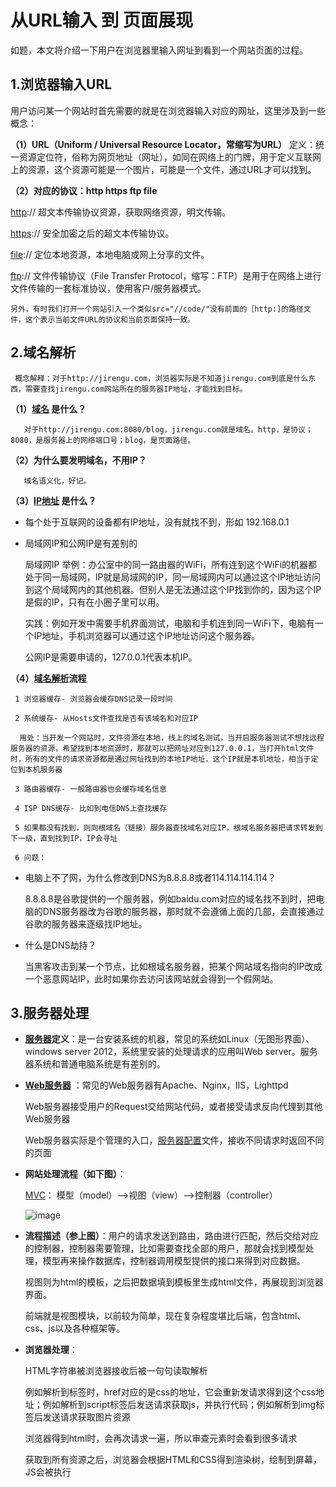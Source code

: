 从URL输入 到 页面展现
====================
如题，本文将介绍一下用户在浏览器里输入网址到看到一个网站页面的过程。

1.浏览器输入URL
--------------
用户访问某一个网站时首先需要的就是在浏览器输入对应的网址，这里涉及到一些概念：

**（1）URL（Uniform / Universal Resource Locator，常缩写为URL）**
定义：统一资源定位符，俗称为网页地址（网址），如同在网络上的门牌，用于定义互联网上的资源，这个资源可能是一个图片，可能是一个文件，通过URL才可以找到。

**（2）对应的协议：http https ftp file**

   [http](http://baike.baidu.com/link?url=mTmnU5VZTmrr0rC5av2M0ISq8CToV2oKTCFNwUNwRy3WGx0bpoZOU16iW6eQq7WYgjPRtXeqmOGjp-GrNEE8g_,"饥人谷_海瀚的博客")://  超文本传输协议资源，获取网络资源，明文传输。

   [https](http://baike.baidu.com/item/https)://  安全加密之后的超文本传输协议。

   [file](http://baike.baidu.com/item/File)://  定位本地资源，本地电脑或网上分享的文件。

   [ftp](http://baike.baidu.com/item/ftp/13839)://  文件传输协议（File Transfer Protocol，缩写：FTP）是用于在网络上进行文件传输的一套标准协议，使用客户/服务器模式。

    另外，有时我们打开一个网站引入一个类似src="//code/"没有前面的［http:]的路径文件，这个表示当前文件URL的协议和当前页面保持一致。
 
2.域名解析
----------

     概念解释：对于http://jirengu.com，浏览器实际是不知道jirengu.com到底是什么东西，需要查找jirengu.com网站所在的服务器IP地址，才能找到目标。
  
**（1）[域名](http://baike.baidu.com/item/%E5%9F%9F%E5%90%8D) 是什么？**

       对于http://jirengu.com:8080/blog，jirengu.com就是域名。http，是协议；8080，是服务器上的网络端口号；blog，是页面路径。
  
**（2）为什么要发明域名，不用IP？**

       域名语义化，好记。    

**（3）[IP地址](http://baike.baidu.com/item/IP%E5%9C%B0%E5%9D%80) 是什么？**

- 每个处于互联网的设备都有IP地址，没有就找不到，形如 192.168.0.1

- 局域网IP和公网IP是有差别的
       
  局域网IP 举例：办公室中的同一路由器的WiFi，所有连到这个WiFi的机器都处于同一局域网，IP就是局域网的IP，同一局域网内可以通过这个IP地址访问到这个局域网内的其他机器。但别人是无法通过这个IP找到你的，因为这个IP是假的IP，只有在小圈子里可以用。

  实践：例如开发中需要手机界面测试，电脑和手机连到同一WiFi下，电脑有一个IP地址，手机浏览器可以通过这个IP地址访问这个服务器。

  公网IP是需要申请的，127.0.0.1代表本机IP。
  
**（4）[域名解析](http://baike.baidu.com/item/%E5%9F%9F%E5%90%8D%E8%A7%A3%E6%9E%90)流程**

     1 浏览器缓存- 浏览器会缓存DNS记录一段时间

     2 系统缓存- 从Hosts文件查找是否有该域名和对应IP

      用处：当开发一个网站时，文件资源在本地，线上的域名测试，当开启服务器测试不想找远程服务器的资源，希望找到本地资源时，那就可以把网址对应到127.0.0.1，当打开html文件时，所有的文件的请求资源都是通过网址找到的本地IP地址，这个IP就是本机地址，相当于定位到本机服务器

     3 路由器缓存- 一般路由器也会缓存域名信息

     4 ISP DNS缓存- 比如到电信DNS上查找缓存

     5 如果都没有找到，则向根域名（链接）服务器查找域名对应IP，根域名服务器把请求转发到下一级，直到找到IP，IP会寻址

     6 问题：

- 电脑上不了网，为什么修改到DNS为8.8.8.8或者114.114.114.114？

    8.8.8.8是谷歌提供的一个服务器，例如baidu.com对应的域名找不到时，把电脑的DNS服务器改为谷歌的服务器，那时就不会遵循上面的几部，会直接通过谷歌的服务器来逐级找IP地址。

- 什么是DNS劫持？

    当黑客攻击到某一个节点，比如根域名服务器，把某个网站域名指向的IP改成一个恶意网站IP，此时如果你去访问该网站就会得到一个假网站。
         
3.服务器处理
-----------

- **[服务器](http://baike.baidu.com/item/%E6%9C%8D%E5%8A%A1%E5%99%A8)定义**：是一台安装系统的机器，常见的系统如Linux（无图形界面）、windows server 2012，系统里安装的处理请求的应用叫Web server。服务器系统和普通电脑系统是有差别的。


- **[Web服务器](http://baike.baidu.com/item/WEB%E6%9C%8D%E5%8A%A1%E5%99%A8/8390210)** ：常见的Web服务器有Apache、Nginx，IIS，Lighttpd

  Web服务器接受用户的Request交给网站代码，或者接受请求反向代理到其他Web服务器

  Web服务器实际是个管理的入口，[服务器配置](http://baike.baidu.com/item/%E6%9C%8D%E5%8A%A1%E5%99%A8%E9%85%8D%E7%BD%AE)文件，接收不同请求时返回不同的页面

- **网站处理流程（如下图）**：

    [MVC](http://baike.baidu.com/item/MVC%E6%A1%86%E6%9E%B6?fromtitle=mvc&fromid=85990)： 模型（model）——>视图（view）——>控制器（controller）
    
    ![image](http://upload-images.jianshu.io/upload_images/5909560-9fdd550d49acf2d6.png?imageMogr2/auto-orient/strip%7CimageView2/2/w/1240)
      
- **流程描述（参上图）**：用户的请求发送到路由，路由进行匹配，然后交给对应的控制器，控制器需要管理，比如需要查找全部的用户，那就会找到模型处理，模型再来操作数据库，控制器调用模型提供的接口来得到对应数据。

    视图则为html的模板，之后把数据填到模板里生成html文件，再展现到浏览器界面。

    前端就是视图模块，以前较为简单，现在复杂程度堪比后端，包含html、css、js以及各种框架等。

- **浏览器处理**：

    HTML字符串被浏览器接收后被一句句读取解析

    例如解析到<link  href="css.css">标签时，href对应的是css的地址，它会重新发请求得到这个css地址；例如解析到script标签后发送请求获取js，并执行代码；例如解析到img标签后发送请求获取图片资源

    浏览器得到html时，会再次请求一遍，所以审查元素时会看到很多请求

    获取到所有资源之后，浏览器会根据HTML和CSS得到渲染树，绘制到屏幕，JS会被执行
